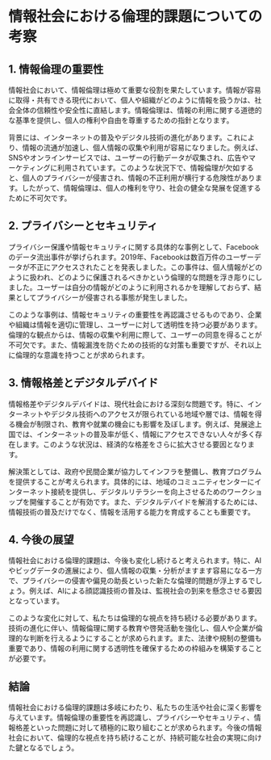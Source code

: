 # 情報社会における倫理的課題についての考察

## 1. 情報倫理の重要性

情報社会において、情報倫理は極めて重要な役割を果たしています。情報が容易に取得・共有できる現代において、個人や組織がどのように情報を扱うかは、社会全体の信頼性や安全性に直結します。情報倫理は、情報の利用に関する道徳的な基準を提供し、個人の権利や自由を尊重するための指針となります。

背景には、インターネットの普及やデジタル技術の進化があります。これにより、情報の流通が加速し、個人情報の収集や利用が容易になりました。例えば、SNSやオンラインサービスでは、ユーザーの行動データが収集され、広告やマーケティングに利用されています。このような状況下で、情報倫理が欠如すると、個人のプライバシーが侵害され、情報の不正利用が横行する危険性があります。したがって、情報倫理は、個人の権利を守り、社会の健全な発展を促進するために不可欠です。

## 2. プライバシーとセキュリティ

プライバシー保護や情報セキュリティに関する具体的な事例として、Facebookのデータ流出事件が挙げられます。2019年、Facebookは数百万件のユーザーデータが不正にアクセスされたことを発表しました。この事件は、個人情報がどのように扱われ、どのように保護されるべきかという倫理的な問題を浮き彫りにしました。ユーザーは自分の情報がどのように利用されるかを理解しておらず、結果としてプライバシーが侵害される事態が発生しました。

このような事例は、情報セキュリティの重要性を再認識させるものであり、企業や組織は情報を適切に管理し、ユーザーに対して透明性を持つ必要があります。倫理的な観点からは、情報の収集や利用に際して、ユーザーの同意を得ることが不可欠です。また、情報漏洩を防ぐための技術的な対策も重要ですが、それ以上に倫理的な意識を持つことが求められます。

## 3. 情報格差とデジタルデバイド

情報格差やデジタルデバイドは、現代社会における深刻な問題です。特に、インターネットやデジタル技術へのアクセスが限られている地域や層では、情報を得る機会が制限され、教育や就業の機会にも影響を及ぼします。例えば、発展途上国では、インターネットの普及率が低く、情報にアクセスできない人々が多く存在します。このような状況は、経済的な格差をさらに拡大させる要因となります。

解決策としては、政府や民間企業が協力してインフラを整備し、教育プログラムを提供することが考えられます。具体的には、地域のコミュニティセンターにインターネット接続を提供し、デジタルリテラシーを向上させるためのワークショップを開催することが有効です。また、デジタルデバイドを解消するためには、情報技術の普及だけでなく、情報を活用する能力を育成することも重要です。

## 4. 今後の展望

情報社会における倫理的課題は、今後も変化し続けると考えられます。特に、AIやビッグデータの進展により、個人情報の収集・分析がますます容易になる一方で、プライバシーの侵害や偏見の助長といった新たな倫理的問題が浮上するでしょう。例えば、AIによる顔認識技術の普及は、監視社会の到来を懸念させる要因となっています。

このような変化に対して、私たちは倫理的な視点を持ち続ける必要があります。技術の進化に伴い、情報倫理に関する教育や啓発活動を強化し、個人や企業が倫理的な判断を行えるようにすることが求められます。また、法律や規制の整備も重要であり、情報の利用に関する透明性を確保するための枠組みを構築することが必要です。

## 結論

情報社会における倫理的課題は多岐にわたり、私たちの生活や社会に深く影響を与えています。情報倫理の重要性を再認識し、プライバシーやセキュリティ、情報格差といった問題に対して積極的に取り組むことが求められます。今後の情報社会において、倫理的な視点を持ち続けることが、持続可能な社会の実現に向けた鍵となるでしょう。